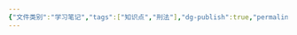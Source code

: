 ```yaml
---
{"文件类别":"学习笔记","tags":["知识点","刑法"],"dg-publish":true,"permalink":"/学习笔记studyup/刑总/确定故意/","dgPassFrontmatter":true,"created":"2024-11-02T17:28:50.208+08:00","updated":"2024-11-02T17:28:50.516+08:00"}
---
```


